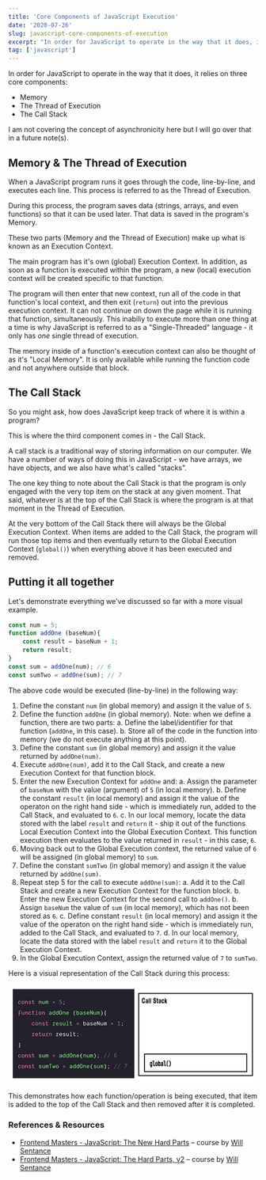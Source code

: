 ```yaml
---
title: 'Core Components of JavaScript Execution'
date: '2020-07-26'
slug: javascript-core-components-of-execution
excerpt: "In order for JavaScript to operate in the way that it does, it relies on three core components..."
tag: ['javascript']
---
```


In order for JavaScript to operate in the way that it does, it relies on three core components:

- Memory 
- The Thread of Execution
- The Call Stack

I am not covering the concept of asynchronicity here but I will go over that in a future note(s).

## Memory & The Thread of Execution

When a JavaScript program runs it goes through the code, line-by-line, and executes each line. This process is referred to as the Thread of Execution.

During this process, the program saves data (strings, arrays, and even functions) so that it can be used later. That data is saved in the program's Memory.

These two parts (Memory and the Thread of Execution) make up what is known as an Execution Context.

The main program has it's own (global) Execution Context. In addition, as soon as a function is executed within the program, a new (local) execution context will be created specific to that function.

The program will then enter that new context, run all of the code in that function's local context, and then exit (`return`) out into the previous execution context. It can not continue on down the page while it is running that function, simultaneously. This inabiliy to execute more than one thing at a time is why JavaScript is referred to as a "Single-Threaded" language - it only has _one_ single thread of execution.

The memory inside of a function's execution context can also be thought of as it's "Local Memory". It is only available while running the function code and not anywhere outside that block.

## The Call Stack

So you might ask, how does JavaScript keep track of where it is within a program?

This is where the third component comes in - the Call Stack.

A call stack is a traditional way of storing information on our computer. We have a number of ways of doing this in JavaScript - we have arrays, we have objects, and we also have what's called "stacks".

The one key thing to note about the Call Stack is that the program is only engaged with the very top item on the stack at any given moment. That said, whatever is at the top of the Call Stack is where the program is at that moment in the Thread of Execution.

At the very bottom of the Call Stack there will always be the Global Execution Context. When items are added to the Call Stack, the program will run those top items and then eventually return to the Global Execution Context (`global()`) when everything above it has been executed and removed.

## Putting it all together

Let's demonstrate everything we've discussed so far with a more visual example.

```js
const num = 5;
function addOne (baseNum){
	const result = baseNum + 1;
	return result;
}
const sum = addOne(num); // 6
const sumTwo = addOne(sum); // 7
```

The above code would be executed (line-by-line) in the following way:

1. Define the constant `num` (in global memory) and assign it the value of `5`.
2. Define the function `addOne` (in global memory). Note: when we define a function, there are two parts:
	a. Define the label/identifier for that function (`addOne`, in this case).
	b. Store all of the code in the function into memory (we do not execute anything at this point).
3. Define the constant `sum` (in global memory) and assign it the value returned by `addOne(num)`.
4. Execute `addOne(num)`, add it to the Call Stack, and create a new Execution Context for that function block.
5. Enter the new Execution Context for `addOne` and:
	a. Assign the parameter of `baseNum` with the value (argument) of `5` (in local memory).
	b. Define the constant `result` (in local memory) and assign it the value of the operaton on the right hand side - which is immediately run, added to the Call Stack, and evaluated to `6`.
	c. In our local memory, locate the data stored with the label `result` and `return` it - ship it out of the functions Local Execution Context into the Global Execution Context. This function execution then evaluates to the value returned in `result` - in this case, `6`.
6. Moving back out to the Global Execution context, the returned value of `6` will be assigned (in global memory) to `sum`.
7. Define the constant `sumTwo` (in global memory) and assign it the value returned by `addOne(sum)`.
8. Repeat step 5 for the call to execute `addOne(sum)`:
	a. Add it to the Call Stack and create a new Execution Context for the function block.
	b. Enter the new Execution Context for the second call to `addOne()`.
	b. Assign `baseNum` the value of `sum` (in local memory), which has not been stored as `6`.
	c. Define constant `result` (in local memory) and assign it the value of the operaton on the right hand side - which is immediately run, added to the Call Stack, and evaluated to `7`.
	d. In our local memory, locate the data stored with the label `result` and `return` it to the Global Execution Context.
9. In the Global Execution Context, assign the returned value of `7` to `sumTwo`.

Here is a visual representation of the Call Stack during this process:

![Call Stack](./images/call-stack-example.gif)

This demonstrates how each function/operation is being executed, that item is added to the top of the Call Stack and then removed after it is completed.

### References & Resources

- [Frontend Masters - JavaScript: The New Hard Parts](https://frontendmasters.com/courses/javascript-new-hard-parts) – course by [Will Sentance](http://willsentance.com/)
- [Frontend Masters - JavaScript: The Hard Parts, v2](https://frontendmasters.com/courses/javascript-hard-parts-v2) – course by [Will Sentance](http://willsentance.com/)
